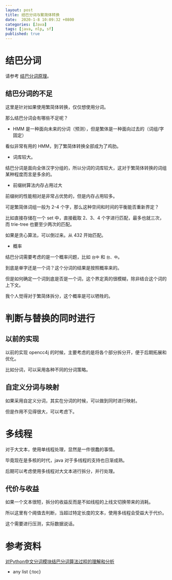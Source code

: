 ```yaml
---
layout: post
title: 结巴分词与繁简体转换
date:  2020-1-8 10:09:32 +0800
categories: [Java]
tags: [java, nlp, sf]
published: true
---
```


# 结巴分词

请参考 [结巴分词原理](https://houbb.github.io/2020/01/08/jieba-source)。

## 结巴分词的不足

这里是针对如果使用繁简体转换，仅仅想使用分词。

那么结巴分词会有哪些不足呢？

- HMM 是一种面向未来的分词（预测），但是繁体是一种面向过去的（词组/字固定）

看似非常有用的 HMM，到了繁简体转换全部成为了鸡肋。

- 词库较大。

结巴分词是面向全体汉字分组的，所以分词的词库较大，这对于繁简体转换的词组某种程度而言是多余的。

- 前缀树算法内存占用过大

前缀树的性能相对是非常占优势的，但是内存占用较多。

可是繁简体词组一般为 2-4 个字，那么这种空间和时间的平衡能否重新界定？

比如直接存储在一个 set 中，直接截取 2、3、4 个字进行匹配，最多也就三次，而 trie-tree 也要至少两次的匹配。

如果是贪心算法，可以倒过来。从 432 开始匹配。

- 概率

结巴分词需要考虑的是一个概率问题，比如 `台中` 和 `台、中`。

到底是单字还是一个词？这个分词的结果是按照概率来的。

但是如何确定一个词到底是否是一个词，这个界定真的很模糊，除非结合这个词的上下文。

我个人觉得对于繁简体拆分，这个概率是可以牺牲的。

# 判断与替换的同时进行

## 以前的实现

以前的实现 opencc4j 的时候，主要考虑的是将各个部分拆分开，便于后期拓展和优化。

比如分词，可以采用各种不同的分词策略。

## 自定义分词与映射

如果采用自定义分词，其实在分词的时候，可以做到同时进行映射。

但是作用不见得很大，可以考虑下。

# 多线程

对于大文本，使用单线程处理，显然是一件很蠢的事情。

毕竟现在是多核的时代，java 对于多线程的支持也日渐成熟。

后期可以考虑使用多线程对大文本进行拆分，并行处理。

## 代价与收益

如果一个文本很短，拆分的收益反而是不如线程的上线文切换带来的消耗。

所以这里有个阈值去判断，当超过特定长度的文本，使用多线程会受益大于代价。

这个需要进行压测，实际数据说话。

# 参考资料

[对Python中文分词模块结巴分词算法过程的理解和分析](https://blog.csdn.net/rav009/article/details/12196623)


* any list
{:toc}